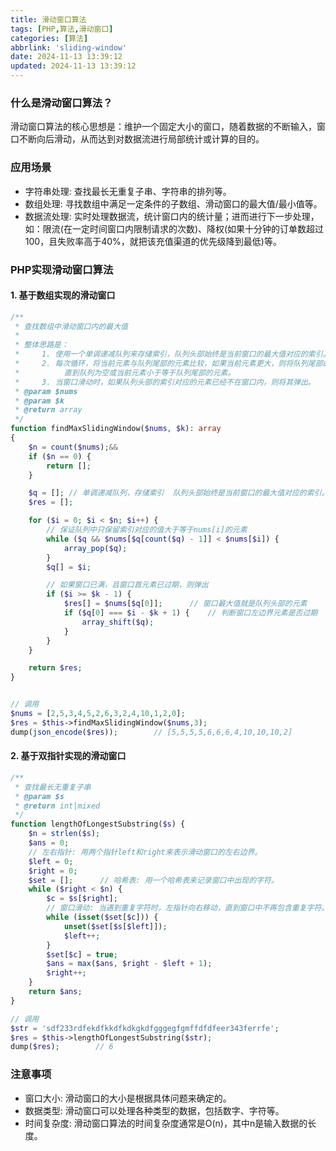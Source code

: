 ```yaml
---
title: 滑动窗口算法
tags: [PHP,算法,滑动窗口]
categories: [算法]
abbrlink: 'sliding-window'
date: 2024-11-13 13:39:12
updated: 2024-11-13 13:39:12
---
```


### 什么是滑动窗口算法？
滑动窗口算法的核心思想是：维护一个固定大小的窗口，随着数据的不断输入，窗口不断向后滑动，从而达到对数据流进行局部统计或计算的目的。

### 应用场景
 - 字符串处理: 查找最长无重复子串、字符串的排列等。
 - 数组处理: 寻找数组中满足一定条件的子数组、滑动窗口的最大值/最小值等。
 - 数据流处理: 实时处理数据流，统计窗口内的统计量；进而进行下一步处理，如：限流(在一定时间窗口内限制请求的次数)、降权(如果十分钟的订单数超过100，且失败率高于40%，就把该充值渠道的优先级降到最低)等。

### PHP实现滑动窗口算法

#### 1. 基于数组实现的滑动窗口
```php
/**
 * 查找数组中滑动窗口内的最大值
 *
 * 整体思路是：
 *     1. 使用一个单调递减队列来存储索引，队列头部始终是当前窗口的最大值对应的索引。
 *     2. 每次循环，将当前元素与队列尾部的元素比较，如果当前元素更大，则将队列尾部的元素弹出，
 *          直到队列为空或当前元素小于等于队列尾部的元素。
 *     3. 当窗口滑动时，如果队列头部的索引对应的元素已经不在窗口内，则将其弹出。
 * @param $nums
 * @param $k
 * @return array
 */
function findMaxSlidingWindow($nums, $k): array
{
    $n = count($nums);&&
    if ($n == 0) {
        return [];
    }

    $q = []; // 单调递减队列，存储索引  队列头部始终是当前窗口的最大值对应的索引。
    $res = [];

    for ($i = 0; $i < $n; $i++) {
        // 保证队列中只保留索引对应的值大于等于nums[i]的元素
        while ($q && $nums[$q[count($q) - 1]] < $nums[$i]) {
            array_pop($q);
        }
        $q[] = $i;

        // 如果窗口已满，且窗口首元素已过期，则弹出
        if ($i >= $k - 1) {
            $res[] = $nums[$q[0]];      // 窗口最大值就是队列头部的元素
            if ($q[0] === $i - $k + 1) {    // 判断窗口左边界元素是否过期
                array_shift($q);
            }
        }
    }

    return $res;
}


// 调用
$nums = [2,5,3,4,5,2,6,3,2,4,10,1,2,0];
$res = $this->findMaxSlidingWindow($nums,3);
dump(json_encode($res));        // [5,5,5,5,6,6,6,4,10,10,10,2]
```

#### 2. 基于双指针实现的滑动窗口
```php
/**
 * 查找最长无重复子串
 * @param $s
 * @return int|mixed
 */
function lengthOfLongestSubstring($s) {
    $n = strlen($s);
    $ans = 0;
    // 左右指针: 用两个指针left和right来表示滑动窗口的左右边界。
    $left = 0;
    $right = 0;
    $set = [];      // 哈希表: 用一个哈希表来记录窗口中出现的字符。
    while ($right < $n) {
        $c = $s[$right];
        // 窗口滑动: 当遇到重复字符时，左指针向右移动，直到窗口中不再包含重复字符。
        while (isset($set[$c])) {
            unset($set[$s[$left]]);
            $left++;
        }
        $set[$c] = true;
        $ans = max($ans, $right - $left + 1);
        $right++;
    }
    return $ans;
}

// 调用
$str = 'sdf233rdfekdfkkdfkdkgkdfgggegfgmffdfdfeer343ferrfe';
$res = $this->lengthOfLongestSubstring($str);
dump($res);        // 6
```

### 注意事项
 - 窗口大小: 滑动窗口的大小是根据具体问题来确定的。
 - 数据类型: 滑动窗口可以处理各种类型的数据，包括数字、字符等。
 - 时间复杂度: 滑动窗口算法的时间复杂度通常是O(n)，其中n是输入数据的长度。